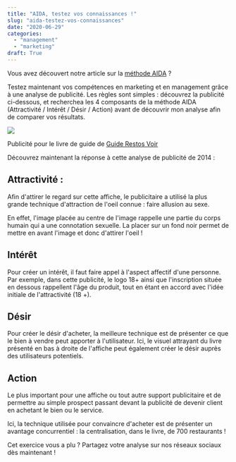 ```yaml
---
title: "AIDA, testez vos connaissances !"
slug: "aida-testez-vos-connaissances"
date: "2020-06-29"
categories: 
  - "management"
  - "marketing"
draft: True
---
```


Vous avez découvert notre article sur la [méthode AIDA](https://keskec.fr/marketing/elouan/242/) ? 

Testez maintenant vos compétences en marketing et en management grâce à une analyse de publicité. Les règles sont simples : découvrez la publicité ci-dessous, et recherchea les 4 composants de la méthode AIDA (Attractivité / Intérêt / Désir / Action) avant de découvrir mon analyse afin de comparer vos résultats.

![](images/pub-7-bis.jpg)

Publicité pour le livre de guide de [Guide Restos Voir](http://guiderestos.com/)

Découvrez maintenant la réponse à cette analyse de publicité de 2014 :

## Attractivité :

Afin d'attirer le regard sur cette affiche, le publicitaire a utilisé la plus grande technique d'attraction de l'oeil connue : faire allusion au sexe.

En effet, l'image placée au centre de l'image rappelle une partie du corps humain qui a une connotation sexuelle. La placer sur un fond noir permet de mettre en avant l'image et donc d'attirer l'oeil !

## Intérêt

Pour créer un intérêt, il faut faire appel à l'aspect affectif d'une personne. Par exemple, dans cette publicité, le logo 18+ ainsi que l'inscription située en dessous rappellent l'âge du produit, tout en étant en accord avec l'idée initiale de l'attractivité (18 +).

## Désir

Pour créer le désir d'acheter, la meilleure technique est de présenter ce que le bien à vendre peut apporter à l'utilisateur. Ici, le visuel attrayant du livre présenté en bas à droite de l'affiche peut également créer le désir auprès des utilisateurs potentiels.

## Action

Le plus important pour une affiche ou tout autre support publicitaire et de permettre au simple prospect passant devant la publicité de devenir client en achetant le bien ou le service.

Ici, la technique utilisée pour convaincre d'acheter est de présenter un avantage concurrentiel : la centralisation, dans le livre, de 700 restaurants !

Cet exercice vous a plu ? Partagez votre analyse sur nos réseaux sociaux dès maintenant !
